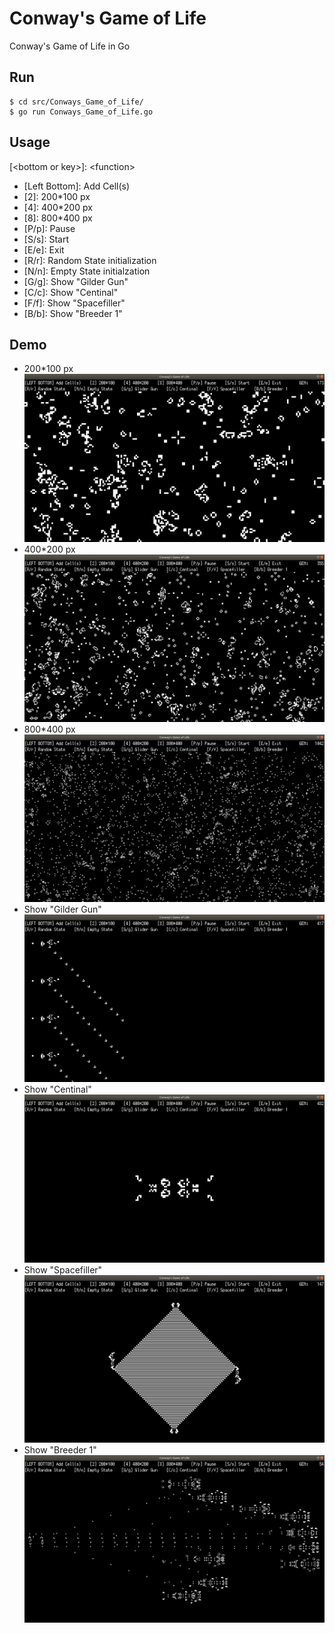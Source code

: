 # Conway's Game of Life
Conway's Game of Life in Go

## Run
```
$ cd src/Conways_Game_of_Life/
$ go run Conways_Game_of_Life.go
```

## Usage
\[\<bottom or key>]: \<function>
- \[Left Bottom]: Add Cell(s)
- \[2]: 200*100 px
- \[4]: 400*200 px
- \[8]: 800*400 px
- \[P/p]: Pause
- \[S/s]: Start
- \[E/e]: Exit
- \[R/r]: Random State initialization
- \[N/n]: Empty State initialzation
- \[G/g]: Show "Gilder Gun"
- \[C/c]: Show "Centinal"
- \[F/f]: Show "Spacefiller"
- \[B/b]: Show "Breeder 1"

## Demo
- 200*100 px
![alt text](https://github.com/grey404nf/Conways_Game_of_Life/blob/main/img/200_100.png)
- 400*200 px
![alt text](https://github.com/grey404nf/Conways_Game_of_Life/blob/main/img/400_200.png)
- 800*400 px
![alt text](https://github.com/grey404nf/Conways_Game_of_Life/blob/main/img/800_400.png)
- Show "Gilder Gun"
![alt text](https://github.com/grey404nf/Conways_Game_of_Life/blob/main/img/glider_gun.png)
- Show "Centinal"
![alt text](https://github.com/grey404nf/Conways_Game_of_Life/blob/main/img/centinal.png)
- Show "Spacefiller"
![alt text](https://github.com/grey404nf/Conways_Game_of_Life/blob/main/img/spacefiller.png)
- Show "Breeder 1"
![alt text](https://github.com/grey404nf/Conways_Game_of_Life/blob/main/img/breeder_1.png)
